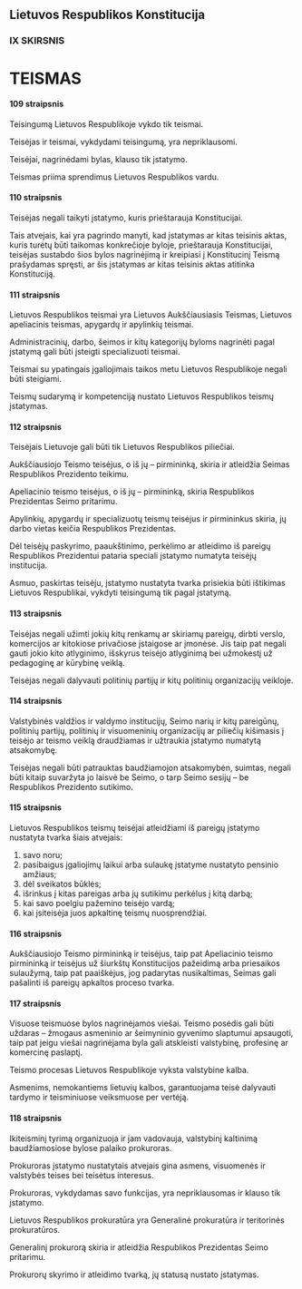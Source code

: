 ## Lietuvos Respublikos Konstitucija

### IX SKIRSNIS

# TEISMAS

#### 109 straipsnis

Teisingumą Lietuvos Respublikoje vykdo tik teismai.

Teisėjas ir teismai, vykdydami teisingumą, yra nepriklausomi.

Teisėjai, nagrinėdami bylas, klauso tik įstatymo.

Teismas priima sprendimus Lietuvos Respublikos vardu.

#### 110 straipsnis

Teisėjas negali taikyti įstatymo, kuris prieštarauja Konstitucijai.

Tais atvejais, kai yra pagrindo manyti, kad įstatymas ar kitas teisinis aktas, kuris turėtų būti taikomas konkrečioje byloje, prieštarauja Konstitucijai, teisėjas sustabdo šios bylos nagrinėjimą ir kreipiasi į Konstitucinį Teismą prašydamas spręsti, ar šis įstatymas ar kitas teisinis aktas atitinka Konstituciją.

#### 111 straipsnis

Lietuvos Respublikos teismai yra Lietuvos Aukščiausiasis Teismas, Lietuvos apeliacinis teismas, apygardų ir apylinkių teismai.

Administracinių, darbo, šeimos ir kitų kategorijų byloms nagrinėti pagal įstatymą gali būti įsteigti specializuoti teismai.

Teismai su ypatingais įgaliojimais taikos metu Lietuvos Respublikoje negali būti steigiami.

Teismų sudarymą ir kompetenciją nustato Lietuvos Respublikos teismų įstatymas.

#### 112 straipsnis

Teisėjais Lietuvoje gali būti tik Lietuvos Respublikos piliečiai.

Aukščiausiojo Teismo teisėjus, o iš jų – pirmininką, skiria ir atleidžia Seimas Respublikos Prezidento teikimu.

Apeliacinio teismo teisėjus, o iš jų – pirmininką, skiria Respublikos Prezidentas Seimo pritarimu.

Apylinkių, apygardų ir specializuotų teismų teisėjus ir pirmininkus skiria, jų darbo vietas keičia Respublikos Prezidentas.

Dėl teisėjų paskyrimo, paaukštinimo, perkėlimo ar atleidimo iš pareigų Respublikos Prezidentui pataria speciali įstatymo numatyta teisėjų institucija.

Asmuo, paskirtas teisėju, įstatymo nustatyta tvarka prisiekia būti ištikimas Lietuvos Respublikai, vykdyti teisingumą tik pagal įstatymą.

#### 113 straipsnis

Teisėjas negali užimti jokių kitų renkamų ar skiriamų pareigų, dirbti verslo, komercijos ar kitokiose privačiose įstaigose ar įmonėse. Jis taip pat negali gauti jokio kito atlyginimo, išskyrus teisėjo atlyginimą bei užmokestį už pedagoginę ar kūrybinę veiklą.

Teisėjas negali dalyvauti politinių partijų ir kitų politinių organizacijų veikloje.

#### 114 straipsnis

Valstybinės valdžios ir valdymo institucijų, Seimo narių ir kitų pareigūnų, politinių partijų, politinių ir visuomeninių organizacijų ar piliečių kišimasis į teisėjo ar teismo veiklą draudžiamas ir užtraukia įstatymo numatytą atsakomybę.

Teisėjas negali būti patrauktas baudžiamojon atsakomybėn, suimtas, negali būti kitaip suvaržyta jo laisvė be Seimo, o tarp Seimo sesijų – be Respublikos Prezidento sutikimo.

#### 115 straipsnis

Lietuvos Respublikos teismų teisėjai atleidžiami iš pareigų įstatymo nustatyta tvarka šiais atvejais:

1. savo noru;
2. pasibaigus įgaliojimų laikui arba sulaukę įstatyme nustatyto pensinio amžiaus;
3. dėl sveikatos būklės;
4. išrinkus į kitas pareigas arba jų sutikimu perkėlus į kitą darbą;
5. kai savo poelgiu pažemino teisėjo vardą;
6. kai įsiteisėja juos apkaltinę teismų nuosprendžiai.

#### 116 straipsnis

Aukščiausiojo Teismo pirmininką ir teisėjus, taip pat Apeliacinio teismo pirmininką ir teisėjus už šiurkštų Konstitucijos pažeidimą arba priesaikos sulaužymą, taip pat paaiškėjus, jog padarytas nusikaltimas, Seimas gali pašalinti iš pareigų apkaltos proceso tvarka.

#### 117 straipsnis

Visuose teismuose bylos nagrinėjamos viešai. Teismo posėdis gali būti uždaras – žmogaus asmeninio ar šeimyninio gyvenimo slaptumui apsaugoti, taip pat jeigu viešai nagrinėjama byla gali atskleisti valstybinę, profesinę ar komercinę paslaptį.

Teismo procesas Lietuvos Respublikoje vyksta valstybine kalba.

Asmenims, nemokantiems lietuvių kalbos, garantuojama teisė dalyvauti tardymo ir teisminiuose veiksmuose per vertėją.

#### 118 straipsnis

Ikiteisminį tyrimą organizuoja ir jam vadovauja, valstybinį kaltinimą baudžiamosiose bylose palaiko prokuroras.

Prokuroras įstatymo nustatytais atvejais gina asmens, visuomenės ir valstybės teises bei teisėtus interesus.

Prokuroras, vykdydamas savo funkcijas, yra nepriklausomas ir klauso tik įstatymo.

Lietuvos Respublikos prokuratūra yra Generalinė prokuratūra ir teritorinės prokuratūros.

Generalinį prokurorą skiria ir atleidžia Respublikos Prezidentas Seimo pritarimu.

Prokurorų skyrimo ir atleidimo tvarką, jų statusą nustato įstatymas.
